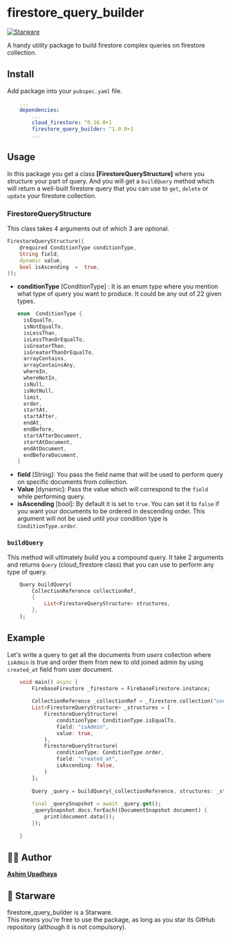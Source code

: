 
# firestore_query_builder

[![Starware](https://img.shields.io/badge/Starware-⭐-black?labelColor=f9b00d)](https://github.com/zepfietje/starware)

A handy utility package to build firestore complex queries on firestore collection.

## Install

Add package into your `pubspec.yaml` file.
```yaml
	...
	dependencies:
		...
		cloud_firestore: ^0.16.0+1
		firestore_query_builder: ^1.0.0+1
		...
```
## Usage
In this package you get a class **[FirestoreQueryStructure]** where you structure your part of query. And you will get a `buildQuery` method which will return a well-built firestore query that you can use to `get`, `delete` or `update` your firestore collection.

### FirestoreQueryStructure
This class takes 4 arguments out of which 3 are optional.
```dart
FirestoreQueryStructure({
	@required ConditionType conditionType,
	String field,
	dynamic value,
	bool isAscending  =  true,
});
```
 - **conditionType** [ConditionType] : It is an enum type where you mention what type of query you want to produce. It could be any out of 22 given types.
	  ```dart
   enum  ConditionType {
		isEqualTo,
		isNotEqualTo,
		isLessThan,
		isLessThanOrEqualTo,
		isGreaterThan,
		isGreaterThanOrEqualTo,
		arrayContains,
		arrayContainsAny,
		whereIn,
		whereNotIn,
		isNull,
		isNotNull,
		limit,
		order,
		startAt,
		startAfter,
		endAt,
		endBefore,
		startAfterDocument,
		startAtDocument,
		endAtDocument,
		endBeforeDocument,
	}
   ```
- **field** [String]: You pass the field name that will be used to perform query on specific documents from collection.
- **Value** [dynamic]: Pass the value which will correspond to the `field` while performing query.
- **isAscending** [bool]: By default it is set to `true`. You can set it to `false` if you want your documents to be ordered in descending order. This argument will not be used until your condition type is `ConditionType.order`.

### `buildQuery`
This method will ultimately build you a compound query. It take 2 arguments and returns `Query` (cloud_firestore class) that you can use to perform any type of query.
```dart
	Query buildQuery(
		CollectionReference collectionRef,
		{
			List<FirestoreQueryStructure> structures,
		},
	);
```

## Example

Let's write a query to get all the documents from *users* collection where `isAdmin` is true and order them from new to old joined admin by using `created_at` field from user document.

```dart
	void main() async {
		FirebaseFirestore _firestore = FirebaseFirestore.instance;
		
		CollectionReference _collectionRef = _firestore.collection("users");
		List<FirestoreQueryStructure> _structures = [
			FirestoreQueryStructure(
				conditionType: ConditionType.isEqualTo,
				field: "isAdmin",
				value: true,
			),
			FirestoreQueryStructure(
				conditionType: ConditionType.order,
				field: "created_at",
				isAscending: false,
			)
		];
		
		Query _query = buildQuery(_collectionReference, structures: _structures);
		
		final _querySnapshot = await _query.get();
		_querySnapshot.docs.forEach((DocumentSnapshot document) {
			print(document.data());
		}); 
		
	}
```

## 👨‍🦱 Author

**[Ashim Upadhaya](https://www.github.com/ayyshim)**

## 🌟 Starware

firestore_query_builder is a Starware.  
This means you're free to use the package, as long as you star its GitHub repository (although it is not compulsory).

